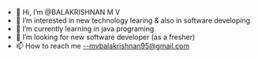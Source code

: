 - 👋 Hi, I’m @BALAKRISHNAN  M V
- 👀 I’m interested in new technology learing & also in software developing
- 🌱 I’m currently learning in java programing
- 💞️ I’m looking for new software developer (as a fresher)
- 📫 How to reach me  --mvbalakrishnan95@gmail.com

<!---
MVBALA/MVBALA is a ✨ special ✨ repository because its `README.md` (this file) appears on your GitHub profile.
You can click the Preview link to take a look at your changes.
--->
